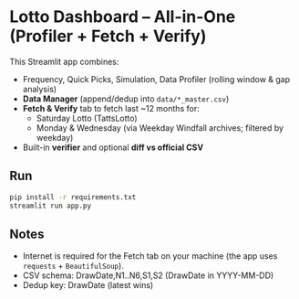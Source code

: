 # Lotto Dashboard – All-in-One (Profiler + Fetch + Verify)

This Streamlit app combines:
- Frequency, Quick Picks, Simulation, Data Profiler (rolling window & gap analysis)
- **Data Manager** (append/dedup into `data/*_master.csv`)
- **Fetch & Verify** tab to fetch last ~12 months for:
  - Saturday Lotto (TattsLotto)
  - Monday & Wednesday (via Weekday Windfall archives; filtered by weekday)
- Built-in **verifier** and optional **diff vs official CSV**

## Run
```bash
pip install -r requirements.txt
streamlit run app.py
```

## Notes
- Internet is required for the Fetch tab on your machine (the app uses `requests` + `BeautifulSoup`).
- CSV schema: DrawDate,N1..N6,S1,S2 (DrawDate in YYYY-MM-DD)
- Dedup key: DrawDate (latest wins)
